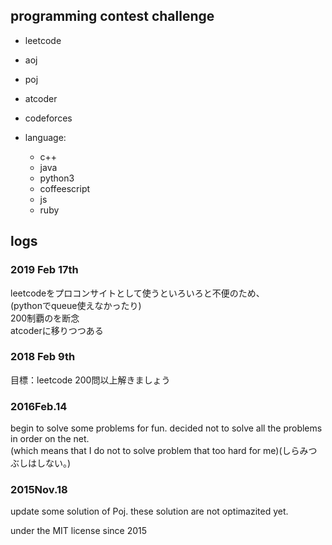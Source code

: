 ## programming contest challenge

  - leetcode  
  - aoj 
  - poj 
  - atcoder 
  - codeforces 

  - language:
    + c++
    + java
    + python3
    + coffeescript
    + js
    + ruby

## logs

### 2019 Feb 17th  
leetcodeをプロコンサイトとして使うといろいろと不便のため、　  
(pythonでqueue使えなかったり)  
200制覇のを断念  
atcoderに移りつつある

### 2018 Feb 9th
目標：leetcode 200問以上解きましょう

### 2016Feb.14
begin to solve some problems for fun.
decided not to solve all the problems in order on the net.  
(which means that I do not to solve problem that too hard for me)(しらみつぶしはしない。)

### 2015Nov.18
update some solution of Poj.
these solution are not optimazited yet.

under the MIT license since 2015

